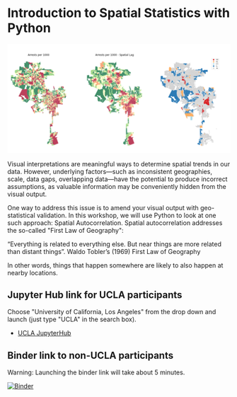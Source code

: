 # Introduction to Spatial Statistics with Python

<img src="images/sa-1.png">

Visual interpretations are meaningful ways to determine spatial trends in our data. However, underlying factors—such as inconsistent geographies, scale, data gaps, overlapping data—have the potential to produce incorrect assumptions, as valuable information may be conveniently hidden from the visual output.

One way to address this issue is to amend your visual output with geo-statistical validation. In this workshop, we will use Python to look at one such approach: Spatial Autocorrelation. Spatial autocorrelation addresses the so-called "First Law of Geography":

“Everything is related to everything else. But near things are more related than distant things”. Waldo Tobler’s (1969) First Law of Geography

In other words, things that happen somewhere are likely to also happen at nearby locations.

## Jupyter Hub link for UCLA participants

Choose "University of California, Los Angeles" from the drop down and launch (just type "UCLA" in the search box).

- [UCLA JupyterHub](https://jupyter.idre.ucla.edu/hub/user-redirect/git-pull?repo=https%3A%2F%2Fgithub.com%2Fyohman%2Fworkshop-python-spatial-stats&urlpath=tree%2Fworkshop-python-spatial-stats%2FSpatial+Autocorrelation.ipynb&branch=main)


## Binder link to non-UCLA participants

Warning: Launching the binder link will take about 5 minutes.

[![Binder](https://mybinder.org/badge_logo.svg)](https://mybinder.org/v2/gh/yohman/workshop-python-spatial-stats/HEAD?filepath=Spatial%20Autocorrelation.ipynb)
